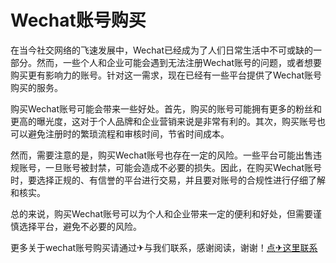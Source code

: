 # Wechat账号购买

在当今社交网络的飞速发展中，Wechat已经成为了人们日常生活中不可或缺的一部分。然而，一些个人和企业可能会遇到无法注册Wechat账号的问题，或者想要购买更有影响力的账号。针对这一需求，现在已经有一些平台提供了Wechat账号购买的服务。

购买Wechat账号可能会带来一些好处。首先，购买的账号可能拥有更多的粉丝和更高的曝光度，这对于个人品牌和企业营销来说是非常有利的。其次，购买账号也可以避免注册时的繁琐流程和审核时间，节省时间成本。

然而，需要注意的是，购买Wechat账号也存在一定的风险。一些平台可能出售违规账号，一旦账号被封禁，可能会造成不必要的损失。因此，在购买Wechat账号时，要选择正规的、有信誉的平台进行交易，并且要对账号的合规性进行仔细了解和核实。

总的来说，购买Wechat账号可以为个人和企业带来一定的便利和好处，但需要谨慎选择平台，避免不必要的风险。

更多关于wechat账号购买请通过✈与我们联系，感谢阅读，谢谢！[点✈这里联系](https://111.k02.cc)